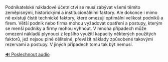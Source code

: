 
Podnikatelské nákladové účetnictví se musí zabývat všemi těmito zeměpisnými, historickými a institucionálními faktory. Ale dokonce i mimo ně existují čistě technické faktory, které omezují optimální velikost podniků a firem. Větší podnik nebo firma mohou vyžadovat opatření a postupy, kterým se menší podniky a firmy mohou vyhnout. V mnoha případech může omezení nákladů plynoucí z lepšího využití kapacity některých použitých faktorů, jež nejsou plně dělitelné, převážit náklady způsobené takovými rezervami a postupy. V jiných případech tomu tak být nemusí.

[🔊 Poslechnout audio](/data/7-paragraphs/audio/chapter_63/para_002-Podnikatelsk-nkladov-etnictv-se-mus-zabvat.mp3)

